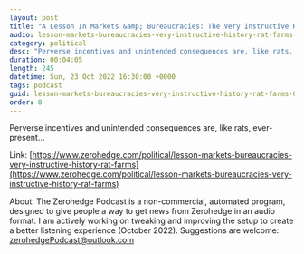 ```yaml
---
layout: post
title: "A Lesson In Markets &amp; Bureaucracies: The Very Instructive History Of Rat Farms"
audio: lesson-markets-bureaucracies-very-instructive-history-rat-farms-0
category: political
desc: "Perverse incentives and unintended consequences are, like rats, ever-present..."
duration: 00:04:05
length: 245
datetime: Sun, 23 Oct 2022 16:30:00 +0000
tags: podcast
guid: lesson-markets-bureaucracies-very-instructive-history-rat-farms-0
order: 0
---
```

Perverse incentives and unintended consequences are, like rats, ever-present...

Link: [https://www.zerohedge.com/political/lesson-markets-bureaucracies-very-instructive-history-rat-farms](https://www.zerohedge.com/political/lesson-markets-bureaucracies-very-instructive-history-rat-farms)

About: The Zerohedge Podcast is a non-commercial, automated program, designed to give people a way to get news from Zerohedge in an audio format.  I am actively working on tweaking and improving the setup to create a better listening experience (October 2022).  Suggestions are welcome: [zerohedgePodcast@outlook.com](mailto:zerohedgePodcast@outlook.com)